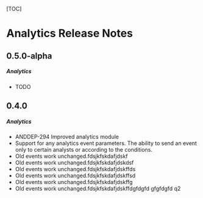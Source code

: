 [TOC]
# Analytics Release Notes
## 0.5.0-alpha
##### Analytics
* TODO 
## 0.4.0
##### Analytics
* ANDDEP-294 Improved analytics module
* Support for any analytics event parameters. The ability to send an event only to certain analysts or according to the conditions.
* Old events work unchanged.fdsjkfskdafjdskf
* Old events work unchanged.fdsjkfskdafjdskdsf
* Old events work unchanged.fdsjkfskdafjdskffds
* Old events work unchanged.fdsjkfskdafjdskffsd
* Old events work unchanged.fdsjkfskdafjdskffg
* Old events work unchanged.fdsjkfskdafjdskffdgfdgfd
gfgfdgfd
q2